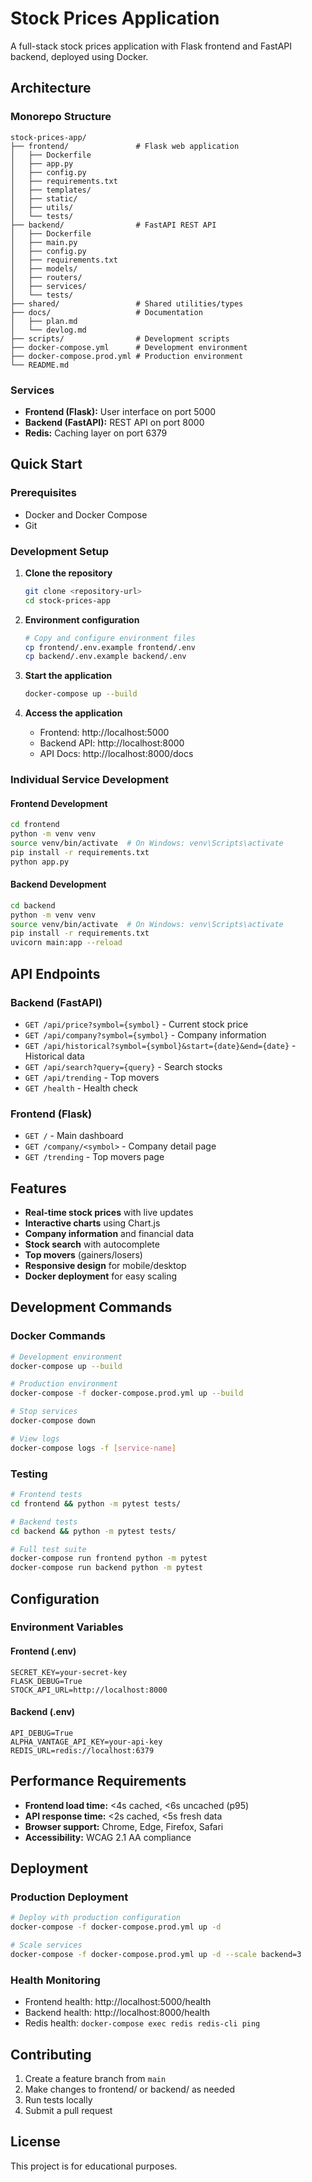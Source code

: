 # Stock Prices Application

A full-stack stock prices application with Flask frontend and FastAPI backend, deployed using Docker.

## Architecture

### Monorepo Structure
```
stock-prices-app/
├── frontend/               # Flask web application
│   ├── Dockerfile
│   ├── app.py
│   ├── config.py
│   ├── requirements.txt
│   ├── templates/
│   ├── static/
│   ├── utils/
│   └── tests/
├── backend/                # FastAPI REST API
│   ├── Dockerfile
│   ├── main.py
│   ├── config.py
│   ├── requirements.txt
│   ├── models/
│   ├── routers/
│   ├── services/
│   └── tests/
├── shared/                 # Shared utilities/types
├── docs/                   # Documentation
│   ├── plan.md
│   └── devlog.md
├── scripts/                # Development scripts
├── docker-compose.yml      # Development environment
├── docker-compose.prod.yml # Production environment
└── README.md
```

### Services
- **Frontend (Flask):** User interface on port 5000
- **Backend (FastAPI):** REST API on port 8000
- **Redis:** Caching layer on port 6379

## Quick Start

### Prerequisites
- Docker and Docker Compose
- Git

### Development Setup

1. **Clone the repository**
   ```bash
   git clone <repository-url>
   cd stock-prices-app
   ```

2. **Environment configuration**
   ```bash
   # Copy and configure environment files
   cp frontend/.env.example frontend/.env
   cp backend/.env.example backend/.env
   ```

3. **Start the application**
   ```bash
   docker-compose up --build
   ```

4. **Access the application**
   - Frontend: http://localhost:5000
   - Backend API: http://localhost:8000
   - API Docs: http://localhost:8000/docs

### Individual Service Development

#### Frontend Development
```bash
cd frontend
python -m venv venv
source venv/bin/activate  # On Windows: venv\Scripts\activate
pip install -r requirements.txt
python app.py
```

#### Backend Development
```bash
cd backend
python -m venv venv
source venv/bin/activate  # On Windows: venv\Scripts\activate
pip install -r requirements.txt
uvicorn main:app --reload
```

## API Endpoints

### Backend (FastAPI)
- `GET /api/price?symbol={symbol}` - Current stock price
- `GET /api/company?symbol={symbol}` - Company information
- `GET /api/historical?symbol={symbol}&start={date}&end={date}` - Historical data
- `GET /api/search?query={query}` - Search stocks
- `GET /api/trending` - Top movers
- `GET /health` - Health check

### Frontend (Flask)
- `GET /` - Main dashboard
- `GET /company/<symbol>` - Company detail page
- `GET /trending` - Top movers page

## Features

- **Real-time stock prices** with live updates
- **Interactive charts** using Chart.js
- **Company information** and financial data
- **Stock search** with autocomplete
- **Top movers** (gainers/losers)
- **Responsive design** for mobile/desktop
- **Docker deployment** for easy scaling

## Development Commands

### Docker Commands
```bash
# Development environment
docker-compose up --build

# Production environment
docker-compose -f docker-compose.prod.yml up --build

# Stop services
docker-compose down

# View logs
docker-compose logs -f [service-name]
```

### Testing
```bash
# Frontend tests
cd frontend && python -m pytest tests/

# Backend tests
cd backend && python -m pytest tests/

# Full test suite
docker-compose run frontend python -m pytest
docker-compose run backend python -m pytest
```

## Configuration

### Environment Variables

#### Frontend (.env)
```env
SECRET_KEY=your-secret-key
FLASK_DEBUG=True
STOCK_API_URL=http://localhost:8000
```

#### Backend (.env)
```env
API_DEBUG=True
ALPHA_VANTAGE_API_KEY=your-api-key
REDIS_URL=redis://localhost:6379
```

## Performance Requirements
- **Frontend load time:** <4s cached, <6s uncached (p95)
- **API response time:** <2s cached, <5s fresh data
- **Browser support:** Chrome, Edge, Firefox, Safari
- **Accessibility:** WCAG 2.1 AA compliance

## Deployment

### Production Deployment
```bash
# Deploy with production configuration
docker-compose -f docker-compose.prod.yml up -d

# Scale services
docker-compose -f docker-compose.prod.yml up -d --scale backend=3
```

### Health Monitoring
- Frontend health: http://localhost:5000/health
- Backend health: http://localhost:8000/health
- Redis health: `docker-compose exec redis redis-cli ping`

## Contributing

1. Create a feature branch from `main`
2. Make changes to frontend/ or backend/ as needed
3. Run tests locally
4. Submit a pull request

## License

This project is for educational purposes.